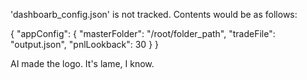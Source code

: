 'dashboarb_config.json' is not tracked.
Contents would be as follows:

{
    "appConfig": {
        "masterFolder": "/root/folder_path",
        "tradeFile": "output.json",
        "pnlLookback": 30
    }
}

AI made the logo.  It's lame, I know.
